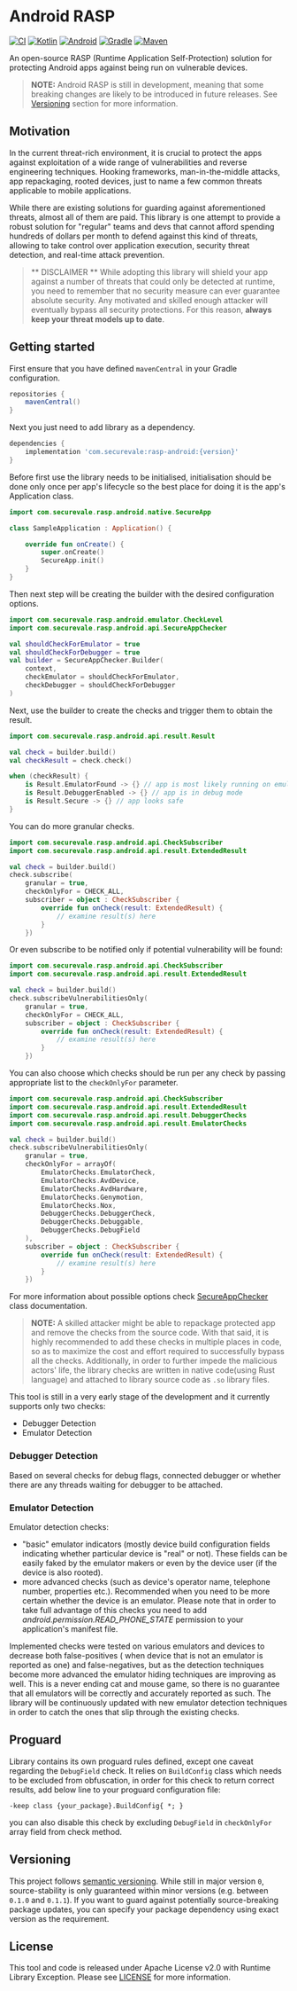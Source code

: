 # Android RASP

[![CI](https://github.com/securevale/android-rasp/actions/workflows/ci.yml/badge.svg)](https://github.com/securevale/android-rasp/actions/workflows/ci.yml)
[![Kotlin](https://img.shields.io/badge/kotlin-1.7.20-blue)](https://kotlinlang.org/docs/whatsnew1720.html)
[![Android](https://img.shields.io/badge/androidSDK-33-brightgreen)](https://developer.android.com/about/versions/13)
[![Gradle](https://img.shields.io/badge/gradle-8.0.2-green)](https://docs.gradle.org/8.0.2/release-notes.html)
[![Maven](https://maven-badges.herokuapp.com/maven-central/com.securevale/rasp-android/badge.svg)](https://search.maven.org/artifact/com.securevale/rasp-android)

An open-source RASP (Runtime Application Self-Protection) solution for protecting Android apps
against being run on vulnerable devices.

> **NOTE:** Android RASP is still in development, meaning that some breaking changes are likely to
> be introduced in future releases.
> See [Versioning](#versioning) section for more information.

## Motivation

In the current threat-rich environment, it is crucial to protect the apps against exploitation of a
wide range of vulnerabilities and reverse engineering techniques. Hooking frameworks,
man-in-the-middle attacks, app repackaging, rooted devices, just to name a few common threats
applicable to mobile applications.

While there are existing solutions for guarding against aforementioned threats, almost all of them
are paid. This library is one attempt to provide a robust solution for "regular" teams and devs that
cannot afford spending hundreds of dollars per month to defend against this kind of threats,
allowing to take control over application execution, security threat detection, and real-time attack
prevention.

> ** DISCLAIMER **
> While adopting this library will shield your app against a number of threats that could only be
> detected at runtime, you need to remember that no security measure can ever guarantee absolute
> security. Any motivated and skilled enough attacker will eventually bypass all security
> protections.
> For this reason, **always keep your threat models up to date**.

## Getting started

First ensure that you have defined `mavenCentral` in your Gradle configuration.

```groovy
repositories {
    mavenCentral()
}
```

Next you just need to add library as a dependency.

```groovy
dependencies {
    implementation 'com.securevale:rasp-android:{version}'
}
```

Before first use the library needs to be initialised, initialisation should be done only once per
app's lifecycle so the best place for doing it is the app's Application class.

```kotlin
import com.securevale.rasp.android.native.SecureApp

class SampleApplication : Application() {

    override fun onCreate() {
        super.onCreate()
        SecureApp.init()
    }
}
```

Then next step will be creating the builder with the desired configuration options.

```kotlin
import com.securevale.rasp.android.emulator.CheckLevel
import com.securevale.rasp.android.api.SecureAppChecker

val shouldCheckForEmulator = true
val shouldCheckForDebugger = true
val builder = SecureAppChecker.Builder(
    context,
    checkEmulator = shouldCheckForEmulator,
    checkDebugger = shouldCheckForDebugger
)
```

Next, use the builder to create the checks and trigger them to obtain the result.

```kotlin
import com.securevale.rasp.android.api.result.Result

val check = builder.build()
val checkResult = check.check()

when (checkResult) {
    is Result.EmulatorFound -> {} // app is most likely running on emulator
    is Result.DebuggerEnabled -> {} // app is in debug mode
    is Result.Secure -> {} // app looks safe
}
```

You can do more granular checks.

```kotlin
import com.securevale.rasp.android.api.CheckSubscriber
import com.securevale.rasp.android.api.result.ExtendedResult

val check = builder.build()
check.subscribe(
    granular = true,
    checkOnlyFor = CHECK_ALL,
    subscriber = object : CheckSubscriber {
        override fun onCheck(result: ExtendedResult) {
            // examine result(s) here
        }
    })
```

Or even subscribe to be notified only if potential vulnerability will be found:

```kotlin
import com.securevale.rasp.android.api.CheckSubscriber
import com.securevale.rasp.android.api.result.ExtendedResult

val check = builder.build()
check.subscribeVulnerabilitiesOnly(
    granular = true,
    checkOnlyFor = CHECK_ALL,
    subscriber = object : CheckSubscriber {
        override fun onCheck(result: ExtendedResult) {
            // examine result(s) here
        }
    })
```

You can also choose which checks should be run per any check by passing appropriate list to
the `checkOnlyFor` parameter.

```kotlin
import com.securevale.rasp.android.api.CheckSubscriber
import com.securevale.rasp.android.api.result.ExtendedResult
import com.securevale.rasp.android.api.result.DebuggerChecks
import com.securevale.rasp.android.api.result.EmulatorChecks

val check = builder.build()
check.subscribeVulnerabilitiesOnly(
    granular = true,
    checkOnlyFor = arrayOf(
        EmulatorChecks.EmulatorCheck,
        EmulatorChecks.AvdDevice,
        EmulatorChecks.AvdHardware,
        EmulatorChecks.Genymotion,
        EmulatorChecks.Nox,
        DebuggerChecks.DebuggerCheck,
        DebuggerChecks.Debuggable,
        DebuggerChecks.DebugField
    ),
    subscriber = object : CheckSubscriber {
        override fun onCheck(result: ExtendedResult) {
            // examine result(s) here
        }
    })
```

For more information about possible options check
[SecureAppChecker](https://github.com/securevale/android-rasp/blob/master/rasp/src/main/java/com/securevale/rasp/android/api/SecureAppChecker.kt)
class documentation.

> **NOTE:** A skilled attacker might be able to repackage protected app and remove the checks from
> the source code.
> With that said, it is highly recommended to add these checks in multiple places in code, so as to
> maximize the cost and effort required to successfully bypass all the checks.
> Additionally, in order to further impede the malicious actors' life, the library checks are
> written
> in native code(using Rust language) and attached to library source code as `.so` library files.

This tool is still in a very early stage of the development and it currently supports only two
checks:

- Debugger Detection
- Emulator Detection

### Debugger Detection

Based on several checks for debug flags, connected debugger or whether there are any threads waiting
for debugger to be attached.

### Emulator Detection

Emulator detection checks:

- "basic" emulator indicators (mostly device build configuration
  fields indicating whether particular device is "real" or not). These fields can be easily faked by
  the emulator makers or even by the device user (if the device is also rooted).
- more advanced checks (such as device's operator name, telephone
  number, properties etc.). Recommended when you need to be more certain whether the device is an
  emulator. Please note that in order to take full advantage of this checks you need to add
  *android.permission.READ_PHONE_STATE* permission to your application's manifest file.

Implemented checks were tested on various emulators and devices to decrease both false-positives (
when device that is not an emulator is reported as one) and false-negatives, but as the detection
techniques become more advanced the emulator hiding techniques are improving as well. This is a
never ending cat and mouse game, so there is no guarantee that all emulators will be correctly and
accurately reported as such. The library will be continuously updated with new emulator detection
techniques in order to catch the ones that slip through the existing checks.

## Proguard

Library contains its own proguard rules defined, except one caveat regarding the `DebugField`
check. It relies on `BuildConfig` class which needs to be excluded from obfuscation, in order
for this check to return correct results, add below line to your proguard configuration file:

```
-keep class {your_package}.BuildConfig{ *; }
```

you can also disable this check by excluding `DebugField` in `checkOnlyFor` array field from check method.

## Versioning

This project follows [semantic versioning](https://semver.org/). While still in major version `0`,
source-stability is only guaranteed within minor versions (e.g. between `0.1.0` and `0.1.1`). If you
want to guard against potentially source-breaking package updates, you can specify your package
dependency using exact version as the requirement.

## License

This tool and code is released under Apache License v2.0 with Runtime Library Exception. Please
see [LICENSE](LICENSE) for more information.